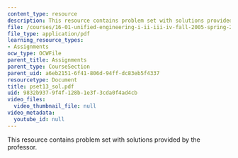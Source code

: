 ```yaml
---
content_type: resource
description: This resource contains problem set with solutions provided by the professor.
file: /courses/16-01-unified-engineering-i-ii-iii-iv-fall-2005-spring-2006/9832b9379f4f128b1e3f3cda0f4ad4cb_pset13_sol.pdf
file_type: application/pdf
learning_resource_types:
- Assignments
ocw_type: OCWFile
parent_title: Assignments
parent_type: CourseSection
parent_uid: a6eb2151-6f41-806d-94ff-dc83eb5f4337
resourcetype: Document
title: pset13_sol.pdf
uid: 9832b937-9f4f-128b-1e3f-3cda0f4ad4cb
video_files:
  video_thumbnail_file: null
video_metadata:
  youtube_id: null
---
```

This resource contains problem set with solutions provided by the professor.